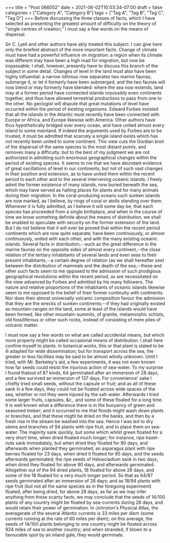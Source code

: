 +++
title = "Post 066052"
date = 2021-06-02T10:03:34-07:00
draft = false
categories = ["Category A", "Category B"]
tags = ["Tag A", "Tag B", "Tag C", "Tag D"]
+++
Before discussing the three classes of facts, which I have selected as presenting the greatest amount of difficulty on the theory of "single centres of creation," I must say a few words on the means of dispersal.

Sir C. Lyell and other authors have ably treated this subject. I can give here only the briefest abstract of the more important facts. Change of climate must have had a powerful influence on migration: a region when its climate was different may have been a high road for migration, but now be impassable; I shall, however, presently have to discuss this branch of the subject in some detail. Changes of level in the land must also have been highly influential: a narrow isthmus now separates two marine faunas; submerge it, or let it formerly have been submerged, and the two faunas will now blend or may formerly have blended: where the sea now extends, land may at a former period have connected islands orpossibly even continents together, and thus have allowed terrestrial productions to pass from one to the other. No geologist will dispute that great mutations of level have occurred within the period of existing organisms. Edward Forbes insisted that all the islands in the Atlantic must recently have been connected with Europe or Africa, and Europe likewise with America. Other authors have thus hypothetically bridged over every ocean, and have united almost every island to some mainland. If indeed the arguments used by Forbes are to be trusted, it must be admitted that scarcely a single island exists which has not recently been united to some continent. This view cuts the Gordian knot of the dispersal of the same species to the most distant points, and removes many a difficulty: but to the best of my judgment we are not authorized in admitting such enormous geographical changes within the period of existing species. It seems to me that we have abundant evidence of great oscillations of level in our continents; but not of such vast changes in their position and extension, as to have united them within the recent period to each other and to the several intervening oceanic islands. I freely admit the former existence of many islands, now buried beneath the sea, which may have served as halting places for plants and for many animals during their migration. In the coral-producing oceans such sunken islands are now marked, as I believe, by rings of coral or atolls standing over them. Whenever it is fully admitted, as I believe it will some day be, that each species has proceeded from a single birthplace, and when in the course of time we know something definite about the means of distribution, we shall be enabled to speculate with security on the former extension of the land. But I do not believe that it will ever be proved that within the recent period continents which are now quite separate, have been continuously, or almost continuously, united with each other, and with the many existing oceanic islands. Several facts in distribution,--such as the great difference in the marine faunas on the opposite sides of almost every continent,--the close relation of the tertiary inhabitants of several lands and even seas to their present inhabitants,--a certain degree of relation (as we shall hereafter see) between the distribution of mammals and the depth of the sea,--these and other such facts seem to me opposed to the admission of such prodigious geographical revolutions within the recent period, as are necessitated on the view advanced by Forbes and admitted by his many followers. The nature and relative proportions of the inhabitants of oceanic islands likewise seem to me opposed to the belief of their former continuity with continents. Nor does their almost universally volcanic composition favour the admission that they are the wrecks of sunken continents;--if they had originally existed as mountain-ranges on the land, some at least of the islands would have been formed, like other mountain-summits, of granite, metamorphic schists, old fossiliferous or other such rocks, instead of consisting of mere piles of volcanic matter.

I must now say a few words on what are called accidental means, but which more properly might be called occasional means of distribution. I shall here confine myself to plants. In botanical works, this or that plant is stated to be ill adapted for wide dissemination; but for transport across the sea, the greater or less facilities may be said to be almost wholly unknown. Until I tried, with Mr. Berkeley's aid, a few experiments, it was not even known how far seeds could resist the injurious action of sea-water. To my surprise I found thatout of 87 kinds, 64 germinated after an immersion of 28 days, and a few survived an immersion of 137 days. For convenience' sake I chiefly tried small seeds, without the capsule or fruit; and as all of these sank in a few days, they could not be floated across wide spaces of the sea, whether or not they were injured by the salt-water. Afterwards I tried some larger fruits, capsules, &c., and some of these floated for a long time. It is well known what a difference there is in the buoyancy of green and seasoned timber; and it occurred to me that floods might wash down plants or branches, and that these might be dried on the banks, and then by a fresh rise in the stream be washed into the sea. Hence I was led to dry stems and branches of 94 plants with ripe fruit, and to place them on sea-water. The majority sank quickly, but some which whilst green floated for a very short time, when dried floated much longer; for instance, ripe hazel-nuts sank immediately, but when dried they floated for 90 days, and afterwards when planted they germinated; an asparagus plant with ripe berries floated for 23 days, when dried it floated for 85 days, and the seeds afterwards germinated; the ripe seeds of Helosciadium sank in two days, when dried they floated for above 90 days, and afterwards germinated. Altogether out of the 94 dried plants, 18 floated for above 28 days, and some of the 18 floated for a very much longer period. So that as 64/87 seeds germinated after an immersion of 28 days; and as 18/94 plants with ripe fruit (but not all the same species as in the foregoing experiment) floated, after being dried, for above 28 days, as far as we may infer anything from these scanty facts, we may conclude that the seeds of 14/100 plants of any country might be floated by sea-currents during 28 days, and would retain their power of germination. In Johnston's Physical Atlas, the averagerate of the several Atlantic currents is 33 miles per diem (some currents running at the rate of 60 miles per diem); on this average, the seeds of 14/100 plants belonging to one country might be floated across 924 miles of sea to another country; and when stranded, if blown to a favourable spot by an inland gale, they would germinate.
